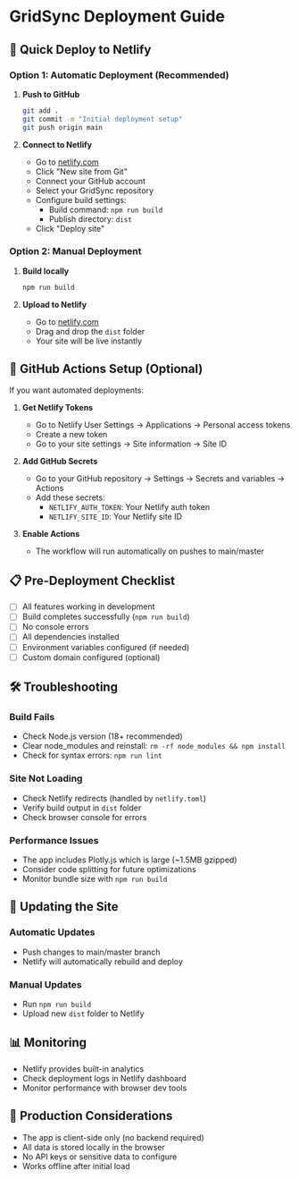 # GridSync Deployment Guide

## 🚀 Quick Deploy to Netlify

### Option 1: Automatic Deployment (Recommended)

1. **Push to GitHub**
   ```bash
   git add .
   git commit -m "Initial deployment setup"
   git push origin main
   ```

2. **Connect to Netlify**
   - Go to [netlify.com](https://netlify.com)
   - Click "New site from Git"
   - Connect your GitHub account
   - Select your GridSync repository
   - Configure build settings:
     - Build command: `npm run build`
     - Publish directory: `dist`
   - Click "Deploy site"

### Option 2: Manual Deployment

1. **Build locally**
   ```bash
   npm run build
   ```

2. **Upload to Netlify**
   - Go to [netlify.com](https://netlify.com)
   - Drag and drop the `dist` folder
   - Your site will be live instantly

## 🔧 GitHub Actions Setup (Optional)

If you want automated deployments:

1. **Get Netlify Tokens**
   - Go to Netlify User Settings → Applications → Personal access tokens
   - Create a new token
   - Go to your site settings → Site information → Site ID

2. **Add GitHub Secrets**
   - Go to your GitHub repository → Settings → Secrets and variables → Actions
   - Add these secrets:
     - `NETLIFY_AUTH_TOKEN`: Your Netlify auth token
     - `NETLIFY_SITE_ID`: Your Netlify site ID

3. **Enable Actions**
   - The workflow will run automatically on pushes to main/master

## 📋 Pre-Deployment Checklist

- [ ] All features working in development
- [ ] Build completes successfully (`npm run build`)
- [ ] No console errors
- [ ] All dependencies installed
- [ ] Environment variables configured (if needed)
- [ ] Custom domain configured (optional)

## 🛠️ Troubleshooting

### Build Fails
- Check Node.js version (18+ recommended)
- Clear node_modules and reinstall: `rm -rf node_modules && npm install`
- Check for syntax errors: `npm run lint`

### Site Not Loading
- Check Netlify redirects (handled by `netlify.toml`)
- Verify build output in `dist` folder
- Check browser console for errors

### Performance Issues
- The app includes Plotly.js which is large (~1.5MB gzipped)
- Consider code splitting for future optimizations
- Monitor bundle size with `npm run build`

## 🔄 Updating the Site

### Automatic Updates
- Push changes to main/master branch
- Netlify will automatically rebuild and deploy

### Manual Updates
- Run `npm run build`
- Upload new `dist` folder to Netlify

## 📊 Monitoring

- Netlify provides built-in analytics
- Check deployment logs in Netlify dashboard
- Monitor performance with browser dev tools

## 🎯 Production Considerations

- The app is client-side only (no backend required)
- All data is stored locally in the browser
- No API keys or sensitive data to configure
- Works offline after initial load 